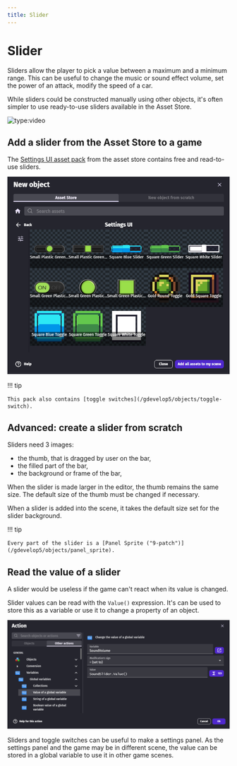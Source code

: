 ```yaml
---
title: Slider
---
```

# Slider

Sliders allow the player to pick a value between a maximum and a minimum range. This can be useful to change the music or sound effect volume, set the power of an attack, modify the speed of a car.

While sliders could be constructed manually using other objects, it's often simpler to use ready-to-use sliders available in the Asset Store.

![type:video](https://www.youtube.com/embed/plkHd4uPI4U)

## Add a slider from the Asset Store to a game

The [Settings UI asset pack](https://gdevelop.io/asset-store/free/settings-ui-settings-ui) from the asset store contains free and read-to-use sliders.

[![](slider-asset-store.png)](https://gdevelop.io/asset-store/free/settings-ui-settings-ui)

!!! tip

    This pack also contains [toggle switches](/gdevelop5/objects/toggle-switch).

## Advanced: create a slider from scratch

Sliders need 3 images:

- the thumb, that is dragged by user on the bar,
- the filled part of the bar,
- the background or frame of the bar,

When the slider is made larger in the editor, the thumb remains the same size. The default size of the thumb must be changed if necessary.

When a slider is added into the scene, it takes the default size set for the slider background.

!!! tip

    Every part of the slider is a [Panel Sprite ("9-patch")](/gdevelop5/objects/panel_sprite).

## Read the value of a slider

A slider would be useless if the game can't react when its value is changed.

Slider values can be read with the `Value()` expression. It's can be used to store this as a variable or use it to change a property of an object.

![](slider-value-expression.png)

Sliders and toggle switches can be useful to make a settings panel. As the settings panel and the game may be in different scene, the value can be stored in a global variable to use it in other game scenes.